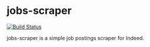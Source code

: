 # jobs-scraper

[![Build Status](https://travis-ci.com/vittoriotriassi/jobs-scraper.svg?token=ipQz6La2kUNRkwsqbQXy&branch=master)](https://travis-ci.com/vittoriotriassi/jobs-scraper)

jobs-scraper is a simple job postings scraper for Indeed.

